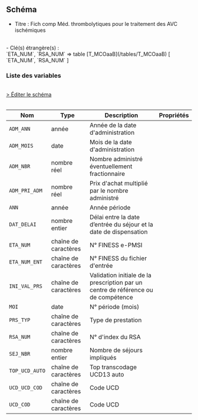 ## Schéma

- Titre : Fich comp Méd. thrombolytiques pour le traitement des AVC ischémiques
<br />
- Clé(s) étrangère(s) : <br />
`ETA_NUM`, `RSA_NUM` => table [T_MCOaaB](/tables/T_MCOaaB) [ `ETA_NUM`, `RSA_NUM` ]<br />

### Liste des variables
<br />
<div>
    <a href="https://gitlab.com/healthdatahub/schema-snds/edit/master/schemas/PMSI/PMSI%20MCO/T_MCOaaMEDTHROMBO.json"  
    arget="_blank" rel="noopener noreferrer">> Éditer le schéma</a>
    <OutboundLink />
</div>
<br />

Nom|Type|Description|Propriétés
-|-|-|-
`ADM_ANN`|année|Année de la date d&#x27;administration||
`ADM_MOIS`|date|Mois de la date d&#x27;administration||
`ADM_NBR`|nombre réel|Nombre administré éventuellement fractionnaire||
`ADM_PRI_ADM`|nombre réel|Prix d&#x27;achat multiplié par le nombre administré||
`ANN`|année|Année période||
`DAT_DELAI`|nombre entier|Délai entre la date d’entrée du séjour et la date de dispensation||
`ETA_NUM`|chaîne de caractères|N° FINESS e-PMSI||
`ETA_NUM_ENT`|chaîne de caractères|N° FINESS du fichier d&#x27;entrée||
`INI_VAL_PRS`|chaîne de caractères|Validation initiale de la prescription par un centre de référence ou de compétence||
`MOI`|date|N° période (mois)||
`PRS_TYP`|chaîne de caractères|Type de prestation||
`RSA_NUM`|chaîne de caractères|N° d&#x27;index du RSA||
`SEJ_NBR`|nombre entier|Nombre de séjours impliqués||
`TOP_UCD_AUTO`|chaîne de caractères|Top transcodage UCD13 auto||
`UCD_UCD_COD`|chaîne de caractères|Code UCD||
`UCD_COD`|chaîne de caractères|Code UCD||

